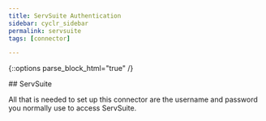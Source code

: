 ```yaml
---
title: ServSuite Authentication
sidebar: cyclr_sidebar
permalink: servsuite
tags: [connector]

---
```

{::options parse_block_html="true" /}
<section class="card">
## ServSuite

All that is needed to set up this connector are the username and password you normally use to access ServSuite.

</section>
